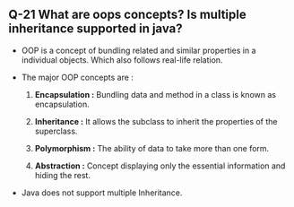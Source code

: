 ## Q-21 What are oops concepts? Is multiple inheritance supported in java?

- OOP is a concept of bundling related and similar properties in a individual objects. Which also follows real-life relation.

- The major OOP concepts are : 

   1. **Encapsulation :** Bundling data and method in a class is known as encapsulation.

   2. **Inheritance :** It allows the subclass to inherit the properties of the superclass.

   3. **Polymorphism :** The ability of data to take more than one form.

   4. **Abstraction :** Concept displaying only the essential information and hiding the rest.

- Java does not support multiple Inheritance.